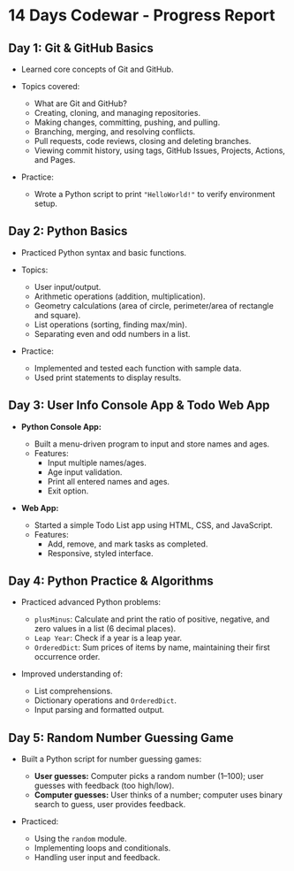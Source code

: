 # 14 Days Codewar - Progress Report

## Day 1: Git & GitHub Basics

- Learned core concepts of Git and GitHub.

- Topics covered:
  - What are Git and GitHub?
  - Creating, cloning, and managing repositories.
  - Making changes, committing, pushing, and pulling.
  - Branching, merging, and resolving conflicts.
  - Pull requests, code reviews, closing and deleting branches.
  - Viewing commit history, using tags, GitHub Issues, Projects, Actions, and Pages.

- Practice:
  - Wrote a Python script to print `"HelloWorld!"` to verify environment setup.

## Day 2: Python Basics

- Practiced Python syntax and basic functions.

- Topics:
  - User input/output.
  - Arithmetic operations (addition, multiplication).
  - Geometry calculations (area of circle, perimeter/area of rectangle and square).
  - List operations (sorting, finding max/min).
  - Separating even and odd numbers in a list.

- Practice:
  - Implemented and tested each function with sample data.
  - Used print statements to display results.

## Day 3: User Info Console App & Todo Web App

- **Python Console App:**
  - Built a menu-driven program to input and store names and ages.
  - Features:
    - Input multiple names/ages.
    - Age input validation.
    - Print all entered names and ages.
    - Exit option.

- **Web App:**
  - Started a simple Todo List app using HTML, CSS, and JavaScript.
  - Features:
    - Add, remove, and mark tasks as completed.
    - Responsive, styled interface.

## Day 4: Python Practice & Algorithms

- Practiced advanced Python problems:
  - `plusMinus`: Calculate and print the ratio of positive, negative, and zero values in a list (6 decimal places).
  - `Leap Year`: Check if a year is a leap year.
  - `OrderedDict`: Sum prices of items by name, maintaining their first occurrence order.

- Improved understanding of:
  - List comprehensions.
  - Dictionary operations and `OrderedDict`.
  - Input parsing and formatted output.

## Day 5: Random Number Guessing Game

- Built a Python script for number guessing games:
  - **User guesses:** Computer picks a random number (1–100); user guesses with feedback (too high/low).
  - **Computer guesses:** User thinks of a number; computer uses binary search to guess, user provides feedback.

- Practiced:
  - Using the `random` module.
  - Implementing loops and conditionals.
  - Handling user input and feedback.
  